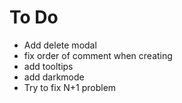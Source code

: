 # To Do

- Add delete modal
- fix order of comment when creating
- add tooltips
- add darkmode
- Try to fix N+1 problem
